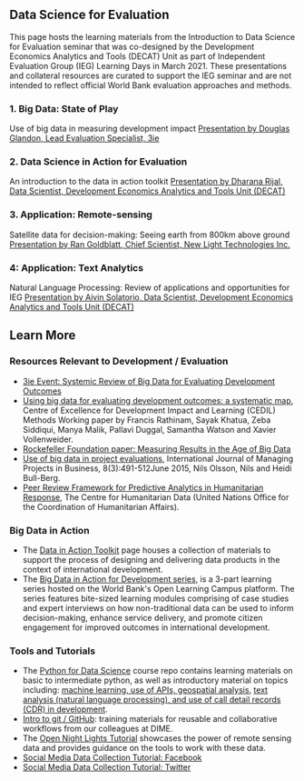 ## Data Science for Evaluation
This page hosts the learning materials from the Introduction to Data Science for Evaluation seminar that was co-designed by the Development Economics Analytics and Tools (DECAT) Unit as part of Independent Evaluation Group (IEG) Learning Days in March 2021. These presentations and collateral resources are curated to support the IEG seminar and are not intended to reflect official World Bank evaluation approaches and methods.

### 1. Big Data: State of Play 
Use of big data in measuring development impact
[Presentation by Douglas Glandon, Lead Evaluation Specialist, 3ie](https://github.com/worldbank/Data_Science_for_Evaluation/raw/gh-pages/docs/downloads/1-%20Douglas_Glandon_Big%20data%20pres%20(17%20Mar%202021).pdf)

### 2. Data Science in Action for Evaluation
An introduction to the data in action toolkit 
[Presentation by Dharana Rijal, Data Scientist, Development Economics Analytics and Tools Unit (DECAT)](https://github.com/worldbank/Data_Science_for_Evaluation/raw/gh-pages/docs/downloads/2-%20Dharana_Rijal_IEG_Data_In_Action_for_Evaluation_v3-17_nn.pdf)

### 3. Application: Remote-sensing
Satellite data for decision-making: Seeing earth from 800km above ground
[Presentation by Ran Goldblatt, Chief Scientist, New Light Technologies Inc.](https://github.com/worldbank/Data_Science_for_Evaluation/raw/gh-pages/docs/downloads/3-%20Ran_Goldblatt_GeoDataForIE_WB_IEG_Final.pdf)

### 4: Application: Text Analytics
Natural Language Processing: Review of applications and opportunities for IEG
[Presentation by Aivin Solatorio, Data Scientist, Development Economics Analytics and Tools Unit (DECAT)](https://github.com/worldbank/Data_Science_for_Evaluation/raw/gh-pages/docs/downloads/4-%20Aivin_Solatorio_Natural%20Language%20Processing%20-%20Extracting%20hidden%20insights%20from%20unstructured%20text%20data%20-%20Final.pdf)


## Learn More

### Resources Relevant to Development / Evaluation
- [3ie Event: Systemic Review of Big Data for Evaluating Development Outcomes](https://www.youtube.com/watch?v=QeocY5OqwBI)
- [Using big data for evaluating development outcomes:
 a systematic map](https://cedilprogramme.org/publications/cedil-methods-working-papers/cedil-methods-working-paper-2/), Centre of Excellence for Development Impact and Learning (CEDIL) Methods Working paper by Francis Rathinam, Sayak Khatua, Zeba Siddiqui, Manya Malik, Pallavi Duggal, Samantha Watson and Xavier Vollenweider. 
- [Rockefeller Foundation paper: Measuring Results in the Age of Big Data](https://www.rockefellerfoundation.org/wp-content/uploads/Measuring-results-and-impact-in-the-age-of-big-data-by-York-and-Bamberger-March-2020.pdf)
- [Use of big data in project evaluations](https://www.researchgate.net/publication/277982079_Use_of_big_data_in_project_evaluations), International Journal of Managing Projects in Business, 8(3):491-512June 2015, Nils Olsson, Nils and Heidi Bull-Berg. 
- [Peer Review Framework for Predictive Analytics in Humanitarian Response](https://reliefweb.int/sites/reliefweb.int/files/resources/Peer%20review%20framework%20for%20predictive%20analytics%20in%20humanitarian%20response%20%28March%202020%29.pdf), The Centre for Humanitarian Data (United Nations Office for the Coordination of Humanitarian Affairs). 

### Big Data in Action
- The [Data in Action Toolkit](https://worldbank.github.io/Data-in-Action) page houses a collection of materials to support the process of designing and delivering data products in the context of international development. 
- The [Big Data in Action for Development series](https://olc.worldbank.org/content/big-data-action-development), is a 3-part learning series hosted on the World Bank's Open Learning Campus platform. The series features bite-sized learning modules comprising of case studies and expert interviews on how non-traditional data can be used to inform decision-making, enhance service delivery, and promote citizen engagement for improved outcomes in international development.

### Tools and Tutorials
- The [Python for Data Science](https://github.com/worldbank/Python-for-Data-Science) course repo contains learning materials on basic to intermediate python, as well as introductory material on topics including: [machine learning, use of APIs, geospatial analysis](https://github.com/worldbank/Python-for-Data-Science/tree/master/July_2019_Poverty_GP/day_3), [text analysis (natural language processing), and use of call detail records (CDR) in development](https://github.com/worldbank/Python-for-Data-Science/tree/master/July_2019_Poverty_GP/day_4). 
- [Intro to git / GitHub](https://osf.io/e54gy/): training materials for reusable and collaborative workflows from our colleagues at DIME.
- The [Open Night Lights Tutorial](https://worldbank.github.io/OpenNightLights/welcome.html) showcases the power of remote sensing data and provides guidance on the tools to work with these data.
- [Social Media Data Collection Tutorial: Facebook](https://worldbank.github.io/connectivity_mapping/intro.html) 
- [Social Media Data Collection Tutorial: Twitter](https://github.com/worldbank/TwitterEconomicMonitoring)
